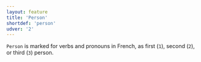 ```yaml
---
layout: feature
title: 'Person'
shortdef: 'person'
udver: '2'
---
```


`Person` is marked for verbs and pronouns in French, as first (`1`), second (`2`), or third (`3`) person.
<!-- Interlanguage links updated Út zář 29 18:40:57 CEST 2020 -->
